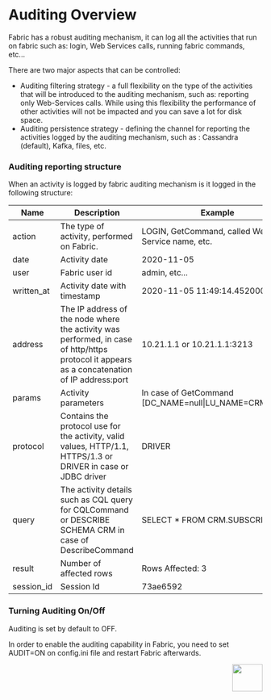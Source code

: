 # Auditing Overview

Fabric has a robust auditing mechanism, it can log all the activities that run on fabric such as: login, Web Services calls, running fabric commands, etc...

There are two major aspects that can be controlled:

* Auditing filtering strategy - a full flexibility on the type of the activities that will be introduced to the auditing mechanism, such as: reporting only Web-Services calls. While using this flexibility the performance of other activities will not be impacted and you can save a lot for disk space.
* Auditing persistence strategy - defining the channel for reporting the activities logged by the auditing mechanism, such as : Cassandra (default), Kafka, files, etc.

### Auditing reporting structure

When an activity is logged by fabric auditing mechanism is it logged in the following structure:

| Name       | Description                                                  | Example                                                  |
| ---------- | ------------------------------------------------------------ | -------------------------------------------------------- |
| action     | The type  of activity, performed on Fabric.                  | LOGIN, GetCommand, called Web-Service  name, etc.        |
| date       | Activity date                                                | 2020-11-05                                               |
| user       | Fabric user id                                               | admin, etc...                                            |
| written_at | Activity date with timestamp                                 | 2020-11-05 11:49:14.452000+0000                          |
| address    | The IP address of the node where the activity was performed, in case of http/https protocol it appears as a concatenation of IP address:port | 10.21.1.1 or 10.21.1.1:3213                              |
| params     | Activity parameters                                          | In case of GetCommand [DC_NAME=null\|LU_NAME=CRM\|IID=1] |
| protocol   | Contains the protocol use for the activity, valid values, HTTP/1.1, HTTPS/1.3 or DRIVER in case or JDBC driver | DRIVER                                                   |
| query      | The activity details such as CQL query for CQLCommand or DESCRIBE SCHEMA CRM in case of DescribeCommand | SELECT * FROM CRM.SUBSCRIBER                             |
| result     | Number of affected rows                                      | Rows Affected: 3                                         |
| session_id | Session Id                                                   | 73ae6592                                                 |

### Turning Auditing On/Off

Auditing is set by default to OFF.

In order to enable the auditing capability in Fabric, you need to set AUDIT=ON on config.ini file and restart Fabric afterwards.

[<img align="right" width="60" height="54" src="/articles/images/Next.png">](02_filtering_strategy.md) 

